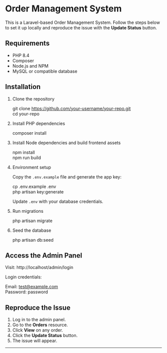 # Order Management System

This is a Laravel-based Order Management System. Follow the steps below to set it up locally and reproduce the issue with the **Update Status** button.

## Requirements

- PHP 8.4
- Composer
- Node.js and NPM
- MySQL or compatible database

## Installation

1. Clone the repository

   git clone https://github.com/your-username/your-repo.git  
   cd your-repo

2. Install PHP dependencies

   composer install

3. Install Node dependencies and build frontend assets

   npm install  
   npm run build

4. Environment setup

   Copy the `.env.example` file and generate the app key:

   cp .env.example .env  
   php artisan key:generate

   Update `.env` with your database credentials.

5. Run migrations

   php artisan migrate

6. Seed the database

   php artisan db:seed

## Access the Admin Panel

Visit: http://localhost/admin/login

Login credentials:

Email: test@example.com  
Password: password

## Reproduce the Issue

1. Log in to the admin panel.
2. Go to the **Orders** resource.
3. Click **View** on any order.
4. Click the **Update Status** button.
5. The issue will appear.

---
